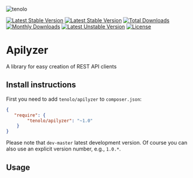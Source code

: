 ![tenolo](https://tenolo.de/themes/486/img/tenolo_werbeagentur_bochum.png)

[![Latest Stable Version](https://img.shields.io/packagist/php-v/tenolo/apilyzer.svg)](https://packagist.org/packages/tenolo/apilyzer)
[![Latest Stable Version](https://poser.pugx.org/tenolo/apilyzer/version)](https://packagist.org/packages/tenolo/apilyzer)
[![Total Downloads](https://poser.pugx.org/tenolo/apilyzer/downloads)](https://packagist.org/packages/tenolo/apilyzer)
[![Monthly Downloads](https://poser.pugx.org/tenolo/apilyzer/d/monthly)](https://packagist.org/packages/tenolo/apilyzer)
[![Latest Unstable Version](https://poser.pugx.org/tenolo/apilyzer/v/unstable)](//packagist.org/packages/tenolo/apilyzer)
[![License](https://poser.pugx.org/tenolo/apilyzer/license)](https://packagist.org/packages/tenolo/apilyzer)

# Apilyzer

A library for easy creation of REST API clients

## Install instructions

First you need to add `tenolo/apilyzer` to `composer.json`:

``` json
{
   "require": {
        "tenolo/apilyzer": "~1.0"
    }
}
```

Please note that `dev-master` latest development version. 
Of course you can also use an explicit version number, e.g., `1.0.*`.

## Usage
